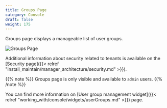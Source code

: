 ```yaml
---
title: Groups Page
category: Console
draft: false
weight: 175
---
```


Groups page displays a manageable list of user groups.

![Groups Page]( /images/ui/pages/groups-page.png )

Additional information about security related to tenants is available on the [Security page]({{< relref "install_maintain/manager_architecture/security.md" >}}).

{{% note %}}
Groups page is only visible and available to `admin` users.
{{% /note %}}

You can find more information on [User group management widget]({{< relref "working_with/console/widgets/userGroups.md" >}}) page.
